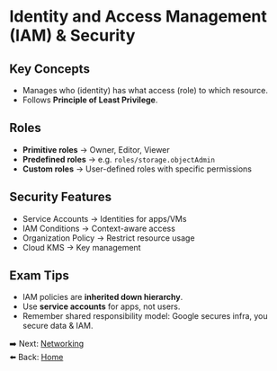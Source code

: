 # Identity and Access Management (IAM) & Security

## Key Concepts
- Manages who (identity) has what access (role) to which resource.
- Follows **Principle of Least Privilege**.

## Roles
- **Primitive roles** → Owner, Editor, Viewer
- **Predefined roles** → e.g. `roles/storage.objectAdmin`
- **Custom roles** → User-defined roles with specific permissions

## Security Features
- Service Accounts → Identities for apps/VMs
- IAM Conditions → Context-aware access
- Organization Policy → Restrict resource usage
- Cloud KMS → Key management

## Exam Tips
- IAM policies are **inherited down hierarchy**.
- Use **service accounts** for apps, not users.
- Remember shared responsibility model: Google secures infra, you secure data & IAM.

➡️ Next: [Networking](./Networking)  
⬅️ Back: [Home](./Home)
